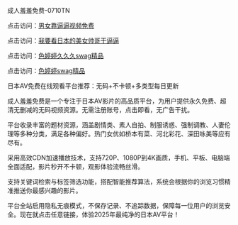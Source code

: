 成人羞羞免费-0710TN

点击访问：<a href="https://heiliaoe8ajia.pages.dev">男女靠逼逼视频免费</a>

点击访问：<a href="https://heiliaoll4qsx.pages.dev">我要看日本的美女帅哥干逼逼</a>

点击访问：<a href="https://heiliaoxqkkct.pages.dev">色婷婷久久久swag精品</a>

点击访问：<a href="https://heiliaowt0d7p.pages.dev">色婷婷swag精品</a>

日本AV免费在线观看平台推荐：无码+不卡顿+多类型每日更新

成人羞羞免费是一个专注于日本AV影片的高品质平台，为用户提供永久免费、超清无删减的无码视频资源。无需注册账号，点击即看，无广告干扰。

平台收录丰富的题材资源，涵盖剧情类、素人自拍、制服诱惑、强制调教、人妻伦理等多种分类，满足各种偏好。热门女优如桥本有菜、河北彩花、深田咏美等应有尽有。

采用高效CDN加速播放技术，支持720P、1080P到4K画质，手机、平板、电脑端全面适配，影片秒开不卡顿，观影体验流畅丝滑。

支持关键词检索与标签筛选功能，搭配智能推荐算法，系统会根据你的浏览习惯精准推送你最感兴趣的影片。

平台全站启用隐私无痕模式，不保存记录、不追踪数据，保障每一位用户的浏览安全。现在就点击任意链接，体验2025年最纯净的日本AV平台！

<span style="display:none;">[Canonical link]  (  ）</span> 
